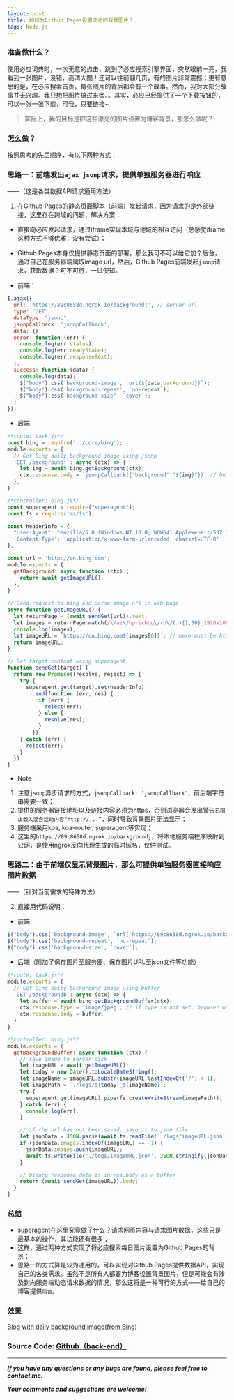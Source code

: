```yaml
---
layout: post
title: 如何为Github Pages设置动态的背景图片？
tags: Node.js
---
```

### 准备做什么？
使用必应词典时，一次无意的点击，跳到了必应搜索引擎界面，突然眼前一亮，我看到一张图片，没错，高清大图！还可以往前翻几页，有的图片非常震撼；更有意思的是，在必应搜索首页，每张图片的背后都会有一个故事。然而，我对大部分故事并无兴趣。我只想把图片搞过来😍。。其实，必应已经提供了一个下载按钮的，可以一张一张下载，可我，只要链接~
> 实际上，我的目标是把这些漂亮的图片设置为博客背景，那怎么做呢？

### 怎么做？
按照思考的先后顺序，有以下两种方式：

### 思路一：前端发出`ajax jsonp`请求，提供单独服务器进行响应
——（这是各类数据API请求通用方法）
1. 在Github Pages的静态页面脚本（前端）发起请求，因为请求的是外部链接，这里存在跨域的问题，解决方案：
  - 直接向必应发起请求，通过iframe实现本域与他域的相互访问（总感觉iframe这种方式不够优雅，没有尝试）；
  - Github Pages本身仅提供静态页面的部署，那么我可不可以给它加个后台，通过自己在服务器端爬取image url，然后，Github Pages前端发起`jsonp`请求，获取数据？可不可行，一试便知。

- 前端：

``` javascript
$.ajax({  
  url: 'https://89c8658d.ngrok.io/backgroundj', // server url
  type: "GET",
  dataType: "jsonp",
  jsonpCallback: 'jsonpCallback',
  data: {},
  error: function (err) {
    console.log(err.status);
    console.log(err.readyState);
    console.log(err.responseText);
  },
  success: function (data) {
    console.log(data);
    $("body").css('background-image', `url(${data.background})`);
    $("body").css('background-repeat', `no-repeat`);    
    $("body").css('background-size', `cover`);
  }
});
```

- 后端

``` javascript
/*route: task.js*/
const bing = require('../core/bing');
module.exports = {
  // Get Bing daily background image using jsonp
  'GET /backgroundj': async (ctx) => {
    let img = await bing.getBackground(ctx);
    ctx.response.body = `jsonpCallback({"background":"${img}"})` // build jsonp string
  },
}

/*controller: bing.js*/
const superagent = require("superagent");
const fs = require('mz/fs');

const headerInfo = {
  "User-Agent": "Mozilla/5.0 (Windows NT 10.0; WOW64) AppleWebKit/537.36 (KHTML, like Gecko) Chrome/58.0.3029.110 Safari/537.36",
  'Content-Type': 'application/x-www-form-urlencoded; charset=UTF-8'
};

const url = 'http://cn.bing.com';
module.exports = {
  getBackground: async function (ctx) {
    return await getImageURL();
  },
}

// Send request to bing and parse image url in web page
async function getImageURL() {
  let returnPage = (await sendGet(url)).text;
  let images = returnPage.match(/\/az\/hprichbg\/rb\/(.){1,50}_1920x1080\.jpg/g); // regular expression
  console.log(images);
  let imageURL = `https://cn.bing.com${images[0]}`; // here must be https
  return imageURL;
}

// Get target content using superagent
function sendGet(target) {
  return new Promise((resolve, reject) => {
    try {
      superagent.get(target).set(headerInfo)
        .end(function (err, res) {
          if (err) {
            reject(err);
          } else {
            resolve(res);
          }
        });
    } catch (err) {
      reject(err);
    }
  })
}
```

- Note
1. 注意`jsonp`异步请求的方式，`jsonpCallback: 'jsonpCallback'`，前后端字符串需要一致；
2. 提供的服务器链接地址以及链接内容必须为https，否则浏览器会发出警告`已阻止载入混合活动内容“http://...”`，同时导致背景图片无法显示；
3. 服务端采用koa, koa-router, superagent等实现；
4. 这里的`https://89c8658d.ngrok.io/backgroundj`，将本地服务端程序映射到公网，是使用ngrok反向代理生成的临时域名，仅供测试。

### 思路二：由于前端仅显示背景图片，那么可提供单独服务器直接响应图片数据
——（针对当前需求的特殊方法）

2. 直接用代码说明：

- 前端

``` javascript
$("body").css('background-image', `url('https://89c8658d.ngrok.io/backgroundb')`); // server url
$("body").css('background-repeat', `no-repeat`);
$("body").css('background-size', `cover`);
```

- 后端（附加了保存图片至服务器、保存图片URL至json文件等功能）

``` javascript
/*route: task.js*/
module.exports = {
  // Get Bing daily background image using buffer
  'GET /backgroundb': async (ctx) => {
    let buffer = await bing.getBackgroundBuffer(ctx);
    ctx.response.type = 'image/jpeg'; // if type is not set, browser will try to download the image
    ctx.response.body = buffer;
  }
}

/*controller: bing.js*/
module.exports = {
  getBackgroundBuffer: async function (ctx) {
    // save image to server disk
    let imageURL = await getImageURL();
    let today = new Date().toLocaleDateString();
    let imageName = imageURL.substr(imageURL.lastIndexOf('/') + 1);
    let imagePath = `./logs/${today}_${imageName}`;
    try {
      superagent.get(imageURL).pipe(fs.createWriteStream(imagePath));
    } catch (err) {
      console.log(err);
    }

    // if the url has not been saved, save it to json file
    let jsonData = JSON.parse(await fs.readFile(`./logs/imageURL.json`));
    if (jsonData.images.indexOf(imageURL) == -1) {
      jsonData.images.push(imageURL);
      await fs.writeFile('./logs/imageURL.json', JSON.stringify(jsonData));
    }

    // binary response data is in res.body as a buffer
    return (await sendGet(imageURL)).body;
  }
}
```

### 总结
- [superagent](http://visionmedia.github.io/superagent/)在这里究竟做了什么？请求网页内容与请求图片数据，这些只是最基本的操作，其功能还有很多；
- 这样，通过两种方式实现了将必应搜索每日图片设置为Github Pages的背景；
- 思路一的方式算是较为通用的，可以实现对Github Pages提供数据API，实现自己的各类需求。虽然不是所有人都要为博客设置背景图片，但是可能会有涉及到向服务端动态请求数据的情况，那么这将是一种可行的方式——给自己的博客提供`后台`。

### 效果
[Blog with daily background image(from Bing)](https://heartsuit.github.io/2017/08/16/How-to-Set-Background-for-My-Github-Pages.html)

### Source Code: [Github（back-end）](https://github.com/heartsuit/DataAPI-for-Github-Pages)

---
***If you have any questions or any bugs are found, please feel free to contact me.***

***Your comments and suggestions are welcome!***